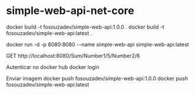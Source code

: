 # simple-web-api-net-core

docker build -t fosouzadev/simple-web-api:1.0.0 .
docker build -t fosouzadev/simple-web-api:latest .

docker run -d -p 8080:8080 --name simple-web-api simple-web-api:latest

GET http://localhost:8080/Sum/Number1/5/Number2/6

Autenticar no docker hub
docker login

Enviar imagem
docker push fosouzadev/simple-web-api:1.0.0
docker push fosouzadev/simple-web-api:latest